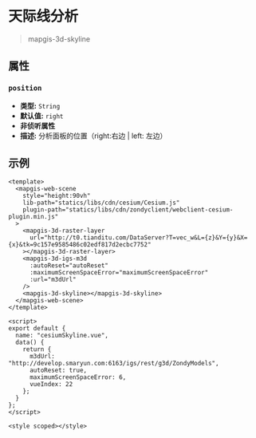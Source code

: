 # 天际线分析

> mapgis-3d-skyline

## 属性

[comment]: <> (### `index`)

[comment]: <> (- **类型:** `Number`)

[comment]: <> (- **默认值:** `0`)

[comment]: <> (- **非侦听属性**)

[comment]: <> (- **描述:** 图层的索引值，表示第几个图层)

### `position`

- **类型:** `String`
- **默认值:** `right`
- **非侦听属性**
- **描述:** 分析面板的位置（right:右边 | left: 左边）

## 示例

```vue
<template>
  <mapgis-web-scene
    style="height:90vh"
    lib-path="statics/libs/cdn/cesium/Cesium.js"
    plugin-path="statics/libs/cdn/zondyclient/webclient-cesium-plugin.min.js"
  >
    <mapgis-3d-raster-layer
      url="http://t0.tianditu.com/DataServer?T=vec_w&L={z}&Y={y}&X={x}&tk=9c157e9585486c02edf817d2ecbc7752"
    ></mapgis-3d-raster-layer>
    <mapgis-3d-igs-m3d
      :autoReset="autoReset"
      :maximumScreenSpaceError="maximumScreenSpaceError"
      :url="m3dUrl"
    />
    <mapgis-3d-skyline></mapgis-3d-skyline>
  </mapgis-web-scene>
</template>

<script>
export default {
  name: "cesiumSkyline.vue",
  data() {
    return {
      m3dUrl: "http://develop.smaryun.com:6163/igs/rest/g3d/ZondyModels",
      autoReset: true,
      maximumScreenSpaceError: 6,
      vueIndex: 22
    };
  }
};
</script>

<style scoped></style>
```
